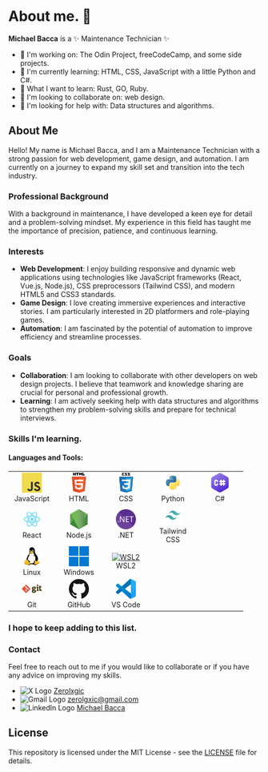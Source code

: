 # About me. 👋

**Michael Bacca** is a ✨ Maintenance Technician ✨

- 🔭 I'm working on: The Odin Project, freeCodeCamp, and some side projects.
- 🌱 I'm currently learning: HTML, CSS, JavaScript with a little Python and C#.
- 🌱 What I want to learn: Rust, GO, Ruby. 
- 🤝 I'm looking to collaborate on: web design.
- 🤔 I'm looking for help with: Data structures and algorithms.

## About Me

Hello! My name is Michael Bacca, and I am a Maintenance Technician with a strong passion for web development, game design, and automation. I am currently on a journey to expand my skill set and transition into the tech industry.

### Professional Background

With a background in maintenance, I have developed a keen eye for detail and a problem-solving mindset. My experience in this field has taught me the importance of precision, patience, and continuous learning.

### Interests

- **Web Development**: I enjoy building responsive and dynamic web applications using technologies like JavaScript frameworks (React, Vue.js, Node.js), CSS preprocessors (Tailwind CSS), and modern HTML5 and CSS3 standards.
- **Game Design**: I love creating immersive experiences and interactive stories. I am particularly interested in 2D platformers and role-playing games.
- **Automation**: I am fascinated by the potential of automation to improve efficiency and streamline processes.

### Goals

- **Collaboration**: I am looking to collaborate with other developers on web design projects. I believe that teamwork and knowledge sharing are crucial for personal and professional growth.
- **Learning**: I am actively seeking help with data structures and algorithms to strengthen my problem-solving skills and prepare for technical interviews.

### Skills I'm learning.

#### Languages and Tools:

<table style="border-collapse: collapse;">
  <tr>
    <!-- Programming Languages -->
    <td align="center" width="80" style="border: none;">
      <a href="https://developer.mozilla.org/en-US/docs/Web/JavaScript">
        <img src="https://raw.githubusercontent.com/github/explore/master/topics/javascript/javascript.png" width="40" height="40" alt="JavaScript" />
      </a>
      <br>JavaScript
    </td>
    <td align="center" width="80" style="border: none;">
      <a href="https://developer.mozilla.org/en-US/docs/Web/HTML">
        <img src="https://raw.githubusercontent.com/github/explore/master/topics/html/html.png" width="40" height="40" alt="HTML" />
      </a>
      <br>HTML
    </td>
    <td align="center" width="80" style="border: none;">
      <a href="https://developer.mozilla.org/en-US/docs/Web/CSS">
        <img src="https://raw.githubusercontent.com/github/explore/master/topics/css/css.png" width="40" height="40" alt="CSS" />
      </a>
      <br>CSS
    </td>
    <td align="center" width="80" style="border: none;">
      <a href="https://www.python.org/">
        <img src="https://raw.githubusercontent.com/github/explore/master/topics/python/python.png" width="40" height="40" alt="Python" />
      </a>
      <br>Python
    </td>
    <td align="center" width="80" style="border: none;">
      <a href="https://docs.microsoft.com/en-us/dotnet/csharp/">
        <img src="https://raw.githubusercontent.com/github/explore/master/topics/csharp/csharp.png" width="40" height="40" alt="C#" />
      </a>
      <br>C#
    </td>
  </tr>
  <tr>
    <!-- Frameworks -->
    <td align="center" width="80" style="border: none;">
      <a href="https://reactjs.org/">
        <img src="https://raw.githubusercontent.com/github/explore/master/topics/react/react.png" width="40" height="40" alt="React" />
      </a>
      <br>React
    </td>
    <td align="center" width="80" style="border: none;">
      <a href="https://nodejs.org/">
        <img src="https://raw.githubusercontent.com/github/explore/master/topics/nodejs/nodejs.png" width="40" height="40" alt="Node.js" />
      </a>
      <br>Node.js
    </td>
    <td align="center" width="80" style="border: none;">
      <a href="https://dotnet.microsoft.com/">
        <img src="https://raw.githubusercontent.com/github/explore/master/topics/dotnet/dotnet.png" width="40" height="40" alt=".NET" />
      </a>
      <br>.NET
    </td>
    <td align="center" width="80" style="border: none;">
      <a href="https://tailwindcss.com/">
        <img src="https://raw.githubusercontent.com/github/explore/master/topics/tailwind/tailwind.png" width="40" height="40" alt="Tailwind CSS" />
      </a>
      <br>Tailwind CSS
    </td>
    <td align="center" width="80" style="border: none;"></td>
  </tr>
  <tr>
    <!-- Operating Systems -->
    <td align="center" width="80" style="border: none;">
      <a href="https://www.linux.org/">
        <img src="https://raw.githubusercontent.com/github/explore/master/topics/linux/linux.png" width="40" height="40" alt="Linux" />
      </a>
      <br>Linux
    </td>
    <td align="center" width="80" style="border: none;">
      <a href="https://www.microsoft.com/en-us/windows">
        <img src="https://raw.githubusercontent.com/github/explore/master/topics/windows/windows.png" width="40" height="40" alt="Windows" />
      </a>
      <br>Windows
    </td>
    <td align="center" width="80" style="border: none;">
      <a href="https://docs.microsoft.com/en-us/windows/wsl/">
        <img src="https://raw.githubusercontent.com/github/explore/master/topics/wsl/wsl.png" width="40" height="40" alt="WSL2" />
      </a>
      <br>WSL2
    </td>
    <td align="center" width="80" style="border: none;"></td>
    <td align="center" width="80" style="border: none;"></td>
  </tr>
  <tr>
    <!-- Other Tools -->
    <td align="center" width="80" style="border: none;">
      <a href="https://git-scm.com/">
        <img src="https://raw.githubusercontent.com/github/explore/master/topics/git/git.png" width="40" height="40" alt="Git" />
      </a>
      <br>Git
    </td>
    <td align="center" width="80" style="border: none;">
      <a href="https://github.com/">
        <img src="https://raw.githubusercontent.com/github/explore/master/topics/github/github.png" width="40" height="40" alt="GitHub" />
      </a>
      <br>GitHub
    </td>
    <td align="center" width="80" style="border: none;">
      <a href="https://code.visualstudio.com/">
        <img src="https://raw.githubusercontent.com/github/explore/master/topics/visual-studio-code/visual-studio-code.png" width="40" height="40" alt="VS Code" />
      </a>
      <br>VS Code
    </td>
    <td align="center" width="80" style="border: none;"></td>
    <td align="center" width="80" style="border: none;"></td>
  </tr>
</table>

### I hope to keep adding to this list.

### Contact

Feel free to reach out to me if you would like to collaborate or if you have any advice on improving my skills.
- ![X Logo](https://path/to/your/x-logo.png) [Zerolxgic](https://x.com/Zerolxgic)
- ![Gmail Logo](https://img.icons8.com/fluent/16/000000/gmail-new.png) [zerolgxic@gmail.com](mailto:zerolgxic@gmail.com)
- ![LinkedIn Logo](https://img.icons8.com/fluent/16/000000/linkedin.png) [Michael Bacca](https://www.linkedin.com/in/michael-bacca/)

## License
This repository is licensed under the MIT License - see the [LICENSE](LICENSE) file for details.

